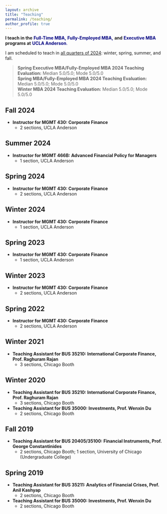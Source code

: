 ```yaml
---
layout: archive
title: "Teaching"
permalink: /teaching/
author_profile: true
---
```

**I teach in the** <a href="https://www.anderson.ucla.edu/degrees/full-time-mba" style="color:rgb(0, 0, 128); text-decoration: none;">**Full-Time MBA,**</a> <a href="https://www.anderson.ucla.edu/degrees/fully-employed-mba" style="color:rgb(0, 0, 128); text-decoration: none;">**Fully-Employed MBA,**</a> **and** <a href="https://www.anderson.ucla.edu/degrees/executive-mba" style="color:rgb(0, 0, 128); text-decoration: none;">**Executive MBA** </a> **programs at** <a href="https://www.anderson.ucla.edu/" style="color:rgb(0, 0, 128); text-decoration: none;">**UCLA Anderson**.</a>

I am scheduled to teach in <ins>all quarters of 2024</ins>: winter, spring, summer, and fall.

> **Spring Executive MBA/Fully-Employed MBA 2024 Teaching Evaluation:** Median 5.0/5.0; Mode 5.0/5.0\
> **Spring MBA/Fully-Employed MBA 2024 Teaching Evaluation:** Median 5.0/5.0; Mode 5.0/5.0\
> **Winter MBA 2024 Teaching Evaluation:** Median 5.0/5.0; Mode 5.0/5.0

## Fall 2024

- **Instructor for MGMT 430: Corporate Finance**
  - 2 sections, UCLA Anderson

## Summer 2024

- **Instructor for MGMT 466B: Advanced Financial Policy for Managers**
  - 1 section, UCLA Anderson
  
## Spring 2024

- **Instructor for MGMT 430: Corporate Finance**
  - 2 sections, UCLA Anderson
  
## Winter 2024

- **Instructor for MGMT 430: Corporate Finance**
  - 1 section, UCLA Anderson

## Spring 2023

- **Instructor for MGMT 430: Corporate Finance**
  - 1 section, UCLA Anderson

## Winter 2023

- **Instructor for MGMT 430: Corporate Finance**
  - 2 sections, UCLA Anderson

## Spring 2022

- **Instructor for MGMT 430: Corporate Finance**
  - 2 sections, UCLA Anderson

## Winter 2021
- **Teaching Assistant for BUS 35210: International Corporate Finance, Prof. Raghuram Rajan**
  - 3 sections, Chicago Booth
 
## Winter 2020

- **Teaching Assistant for BUS 35210: International Corporate Finance, Prof. Raghuram Rajan**
  - 3 sections, Chicago Booth
- **Teaching Assistant for BUS 35000: Investments, Prof. Wenxin Du**
  - 2 sections, Chicago Booth

## Fall 2019

- **Teaching Assistant for BUS 20405/35100: Financial Instruments, Prof. George Constantinides**
  - 2 sections, Chicago Booth; 1 section, University of Chicago (Undergraduate College)

## Spring 2019

- **Teaching Assistant for BUS 35211: Analytics of Financial Crises, Prof. Anil Kashyap**
  - 2 sections, Chicago Booth
- **Teaching Assistant for BUS 35000: Investments, Prof. Wenxin Du**
  - 2 sections, Chicago Booth
